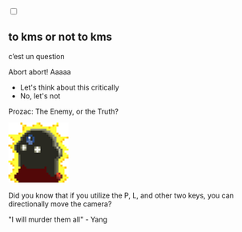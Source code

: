 <link rel="stylesheet" href="../silver/silver.css">
<link rel="stylesheet" href="../silver/selective/h1.subtitle.css">
<link rel="stylesheet" href="../silver/selective/silverine.css">

<input type="checkbox" class="silver-theme-toggle" />

<section class="center">

# to kms or not to kms

c’est un question

</section><section>

Abort abort! Aaaaa

 - Let's think about this critically 
 - No, let's not
  
Prozac: The Enemy, or the Truth?

</section><section class="center">

![alt text](silverine.1.md-assets/1747854043459.image.png#large)

</section><section class="bottom right">

Did you know that if you utilize the P, L, and other two keys, you can directionally move the camera?

<span class="tangerine align-center">

"I will murder them all" - Yang

</span>

</section>
